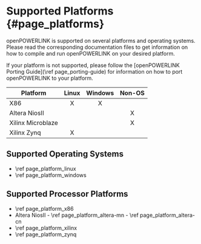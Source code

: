 Supported Platforms {#page_platforms}
===================

openPOWERLINK is supported on several platforms and operating systems. Please
read the corresponding documentation files to get information on how to compile
and run openPOWERLINK on your desired platform.

If your platform is not supported, please follow the
[openPOWERLINK Porting Guide](\ref page_porting-guide) for information on how
to port openPOWERLINK to your platform.

| Platform           | Linux         | Windows  | Non-OS  |
| ------------------ |:-------------:|:--------:|:-------:|
| X86                | X             | X        |         |
| Altera NiosII      |               |          | X       |
| Xilinx Microblaze  |               |          | X       |
| Xilinx Zynq        | X             |          |         |

## Supported Operating Systems
- \ref page_platform_linux
- \ref page_platform_windows

## Supported Processor Platforms
- \ref page_platform_x86
- Altera NiosII
        - \ref page_platform_altera-mn
        - \ref page_platform_altera-cn
- \ref page_platform_xilinx
- \ref page_platform_zynq
